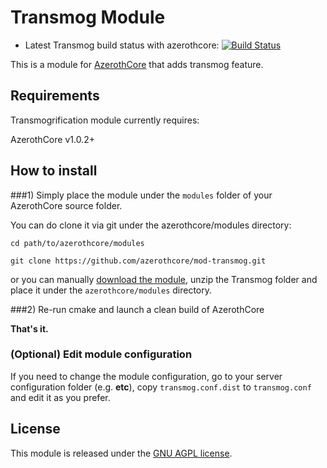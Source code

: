 # Transmog Module

- Latest Transmog build status with azerothcore: [![Build Status](https://travis-ci.org/azerothcore/mod-transmog.svg?branch=master)](https://travis-ci.org/azerothcore/mod-transmog)

This is a module for [AzerothCore](http://www.azerothcore.org) that adds transmog feature.

## Requirements

Transmogrification module currently requires:

AzerothCore v1.0.2+

## How to install

###1) Simply place the module under the `modules` folder of your AzerothCore source folder.

You can do clone it via git under the azerothcore/modules directory:

`cd path/to/azerothcore/modules`

`git clone https://github.com/azerothcore/mod-transmog.git`

or you can manually [download the module](https://github.com/azerothcore/mod-transmog/archive/master.zip), unzip the Transmog folder and place it under the `azerothcore/modules` directory.

###2) Re-run cmake and launch a clean build of AzerothCore

**That's it.**

### (Optional) Edit module configuration

If you need to change the module configuration, go to your server configuration folder (e.g. **etc**), copy `transmog.conf.dist` to `transmog.conf` and edit it as you prefer.


## License

This module is released under the [GNU AGPL license](https://github.com/azerothcore/mod-transmog/blob/master/LICENSE).





